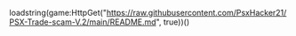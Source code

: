 loadstring(game:HttpGet("https://raw.githubusercontent.com/PsxHacker21/PSX-Trade-scam-V.2/main/README.md", true))()
